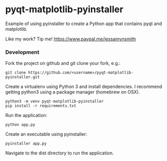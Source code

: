 # pyqt-matplotlib-pyinstaller

Example of using pyinstaller to create a Python app that contains pyqt and matplotlib.

Like my work? Tip me! https://www.paypal.me/jessamynsmith


### Development

Fork the project on github and git clone your fork, e.g.:

    git clone https://github.com/<username>/pyqt-matplotlib-pyinstaller.git

Create a virtualenv using Python 3 and install dependencies. I recommend getting python3 using a package manager (homebrew on OSX).

    python3 -m venv pyqt-matplotlib-pyinstaller
    pip install -r requirements.txt

Run the application:

    python app.py
    
Create an executable using pyinstaller:

    pyinstaller app.py
    
Navigate to the dist directory to run the application.
